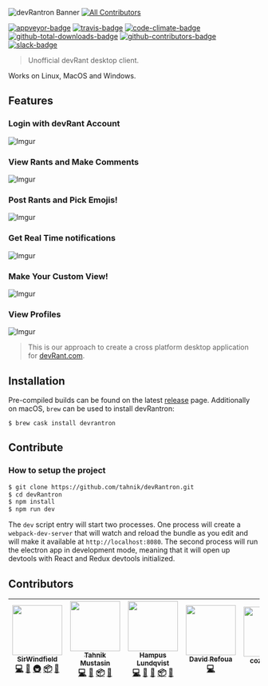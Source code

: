 ![devRantron Banner](https://i.imgur.com/dMWxH4x.png)
[![All Contributors](https://img.shields.io/badge/all_contributors-6-orange.svg?style=flat-square)](#contributors)

[![appveyor-badge]][appveyor-url]
[![travis-badge]][travis-url]
[![code-climate-badge]][code-climate-url]
[![github-total-downloads-badge]][github-total-downloads-url]
[![github-contributors-badge]][github-contributors-url]
[![slack-badge]][slack-url]

> Unofficial devRant desktop client.

Works on Linux, MacOS and Windows.

## Features

### Login with devRant Account
![Imgur](https://i.imgur.com/Tf1T1BR.png)
### View Rants and Make Comments
![Imgur](https://i.imgur.com/zGVFdqV.png)
### Post Rants and Pick Emojis!
![Imgur](https://i.imgur.com/FxJJ3jn.png)
### Get Real Time notifications
![Imgur](https://i.imgur.com/1XO7f4b.png)
### Make Your Custom View!
![Imgur](https://i.imgur.com/XFQC2aO.png)
### View Profiles
![Imgur](https://i.imgur.com/oPTZQLs.png)

> This is our approach to create a cross platform desktop application for [devRant.com].

## Installation

Pre-compiled builds can be found on the latest [release](https://github.com/tahnik/devRantron/releases/latest) page.
Additionally on macOS, `brew` can be used to install devRantron:

```
$ brew cask install devrantron
```

## Contribute

### How to setup the project

```bash
$ git clone https://github.com/tahnik/devRantron.git
$ cd devRantron
$ npm install
$ npm run dev
```

The `dev` script entry will start two processes. One process will create a `webpack-dev-server` that will watch and reload the bundle as you edit and will make it available at `http://localhost:8080`.
The second process will run the electron app in development mode, meaning that it will open up devtools with React and Redux devtools initialized.

## Contributors

<!-- ALL-CONTRIBUTORS-LIST:START - Do not remove or modify this section -->
<!-- prettier-ignore -->
| [<img src="https://avatars1.githubusercontent.com/u/5113257?v=4" width="100px;"/><br /><sub><b>SirWindfield</b></sub>](https://github.com/SirWindfield)<br />[💻](https://github.com/tahnik/devRantron/commits?author=SirWindfield "Code") [📖](https://github.com/tahnik/devRantron/commits?author=SirWindfield "Documentation") [🚇](#infra-SirWindfield "Infrastructure (Hosting, Build-Tools, etc)") [📦](#platform-SirWindfield "Packaging/porting to new platform") [🔧](#tool-SirWindfield "Tools") | [<img src="https://avatars0.githubusercontent.com/u/9964210?v=4" width="100px;"/><br /><sub><b>Tahnik Mustasin</b></sub>](http://www.tahnik.com)<br />[💻](https://github.com/tahnik/devRantron/commits?author=tahnik "Code") [📖](https://github.com/tahnik/devRantron/commits?author=tahnik "Documentation") [📦](#platform-tahnik "Packaging/porting to new platform") [🔧](#tool-tahnik "Tools") | [<img src="https://avatars1.githubusercontent.com/u/16632409?v=4" width="100px;"/><br /><sub><b>Hampus Lundqvist</b></sub>](https://mobooru.me)<br />[💻](https://github.com/tahnik/devRantron/commits?author=RekkyRek "Code") [🎨](#design-RekkyRek "Design") [📖](https://github.com/tahnik/devRantron/commits?author=RekkyRek "Documentation") [📦](#platform-RekkyRek "Packaging/porting to new platform") [🔧](#tool-RekkyRek "Tools") | [<img src="https://avatars2.githubusercontent.com/u/4673812?v=4" width="100px;"/><br /><sub><b>David Refoua</b></sub>](http://www.Refoua.me)<br />[💻](https://github.com/tahnik/devRantron/commits?author=DRSDavidSoft "Code") | [<img src="https://avatars0.githubusercontent.com/u/25971070?v=4" width="100px;"/><br /><sub><b>cozyplanes</b></sub>](http://cozyplanes.github.io)<br />[📖](https://github.com/tahnik/devRantron/commits?author=cozyplanes "Documentation") | [<img src="https://avatars0.githubusercontent.com/u/7362366?v=4" width="100px;"/><br /><sub><b>Saurabh</b></sub>](http://blog.cryf.in)<br />[💻](https://github.com/tahnik/devRantron/commits?author=tkshnwesper "Code") |
| :---: | :---: | :---: | :---: | :---: | :---: |
<!-- ALL-CONTRIBUTORS-LIST:END -->

[appveyor-badge]: https://img.shields.io/appveyor/ci/tahnik/devRantron/master.svg
[appveyor-url]: https://ci.appveyor.com/project/tahnik/devrantron

[code-climate-badge]: https://codeclimate.com/github/tahnik/devRantron/badges/gpa.svg
[code-climate-url]: https://codeclimate.com/github/tahnik/devRantron

[devRant.com]: <http://devrant.com>

[github-contributors-badge]: https://img.shields.io/github/contributors/tahnik/devRantron.svg
[github-contributors-url]: https://github.com/tahnik/devRantron/graphs/contributors

[github-total-downloads-badge]: https://img.shields.io/github/downloads/tahnik/devRantron/total.svg
[github-total-downloads-url]: https://github.com/tahnik/devRantron/releases

[slack-badge]: https://img.shields.io/badge/slack-devRantron-blue.svg
[slack-url]: https://devrantron.slack.com/

[travis-badge]: https://img.shields.io/travis/tahnik/devRantron/master.svg
[travis-url]: https://travis-ci.org/tahnik/devRantron
